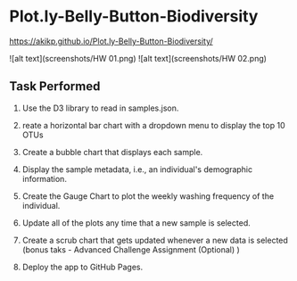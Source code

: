 # Plot.ly-Belly-Button-Biodiversity

https://akikp.github.io/Plot.ly-Belly-Button-Biodiversity/

![alt text](screenshots/HW 01.png)
![alt text](screenshots/HW 02.png)

## Task Performed

1. Use the D3 library to read in samples.json.

2. reate a horizontal bar chart with a dropdown menu to display the top 10 OTUs

3. Create a bubble chart that displays each sample.

4. Display the sample metadata, i.e., an individual's demographic information.

5. Create the Gauge Chart to plot the weekly washing frequency of the individual.

6. Update all of the plots any time that a new sample is selected.

7. Create a scrub chart that gets updated whenever a new data is selected (bonus taks - Advanced Challenge Assignment (Optional) )

8. Deploy the app to GitHub Pages.
